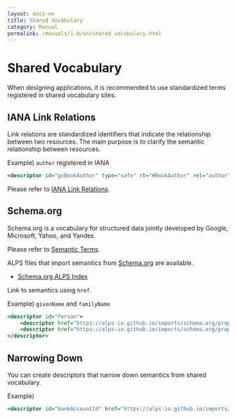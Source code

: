 ```yaml
---
layout: docs-en
title: Shared Vocabulary
category: Manual
permalink: /manuals/1.0/en/shared_vocabulary.html
---
```


# Shared Vocabulary

When designing applications, it is recommended to use standardized terms registered in shared vocabulary sites.

## IANA Link Relations

Link relations are standardized identifiers that indicate the relationship between two resources. The main purpose is to clarify the semantic relationship between resources.

Example) `author` registered in IANA
```xml
<descriptor id="goBookAuthor" type="safe" rt="#BookAuthor" rel="author">
```

Please refer to [IANA Link Relations](iana_rels.html).

## Schema.org

Schema.org is a vocabulary for structured data jointly developed by Google, Microsoft, Yahoo, and Yandex.

Please refer to [Semantic Terms](semantic-terms.html).

ALPS files that import semantics from [Schema.org](https://schema.org) are available.

* [Schema.org ALPS Index](https://alps-io.github.io/imports/schema.org)

Link to semantics using `href`.

Example) `givenName` and `familyName`

```xml
<descriptor id="Person">
    <descriptor href="https://alps-io.github.io/imports/schema.org/properties/givenName.json" />
    <descriptor href="https://alps-io.github.io/imports/schema.org/properties/familyName.json" />
</descriptor>
```

## Narrowing Down

You can create descriptors that narrow down semantics from shared vocabulary.

Example)
```xml
<descriptor id="bankAccountId" href="https://alps-io.github.io/imports/schema.org/properties/accountId.json" />
```
